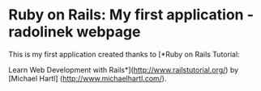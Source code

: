 # Ruby on Rails: My first application - radolinek webpage 

This is my first application created thanks to 
[*Ruby on Rails Tutorial:

Learn Web Development with Rails*](http://www.railstutorial.org/)
by [Michael Hartl] (http://www.michaelhartl.com/).
